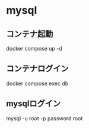 # mysql

## コンテナ起動
docker compose up -d

## コンテナログイン
docker compose exec db

## mysqlログイン
mysql -u root -p
password root